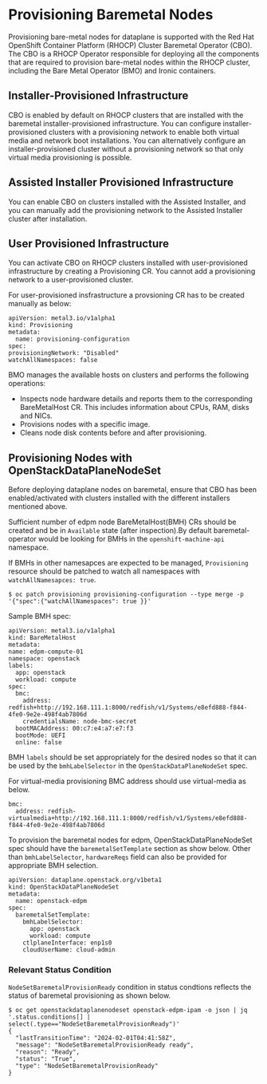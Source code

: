 # Provisioning Baremetal Nodes

Provisioning bare-metal nodes for dataplane is supported with the Red Hat OpenShift
Container Platform (RHOCP) Cluster Baremetal Operator (CBO). The CBO is a RHOCP Operator
responsible for deploying all the components that are required to provision bare-metal
nodes within the RHOCP cluster, including the Bare Metal Operator (BMO) and Ironic
containers.

## Installer-Provisioned Infrastructure

CBO is enabled by default on RHOCP clusters that are installed with the baremetal
installer-provisioned infrastructure. You can configure installer-provisioned clusters
with a provisioning network to enable both virtual media and network boot installations.
You can alternatively configure an installer-provisioned cluster without a provisioning
network so that only virtual media provisioning is possible.

## Assisted Installer Provisioned Infrastructure

You can enable CBO on clusters installed with the Assisted Installer, and you can manually
add the provisioning network to the Assisted Installer cluster after installation.

## User Provisioned Infrastructure

You can activate CBO on RHOCP clusters installed with user-provisioned infrastructure by
creating a Provisioning CR. You cannot add a provisioning network to a user-provisioned
cluster.

For user-provisioned insfrastructure a provsioning CR has to be created manually as below:

    apiVersion: metal3.io/v1alpha1
    kind: Provisioning
    metadata:
      name: provisioning-configuration
    spec:
    provisioningNetwork: "Disabled"
    watchAllNamespaces: false

BMO manages the available hosts on clusters and performs the following operations:

- Inspects node hardware details and reports them to the corresponding BareMetalHost CR.
  This includes information about CPUs, RAM, disks and NICs.
- Provisions nodes with a specific image.
- Cleans node disk contents before and after provisioning.

## Provisioning Nodes with OpenStackDataPlaneNodeSet

Before deploying dataplane nodes on baremetal, ensure that CBO has been enabled/activated
with clusters installed with the different installers mentioned above.

Sufficient number of edpm node BareMetalHost(BMH) CRs should be created and be in
`Available` state (after inspection).By default baremetal-operator would be looking
for BMHs in the `openshift-machine-api` namespace.

If BMHs in other namesapces are expected to be managed, `Provisioning` resource should
be patched to watch all namespaces with `watchAllNamesapces: true`.

```console
$ oc patch provisioning provisioning-configuration --type merge -p '{"spec":{"watchAllNamespaces": true }}'
```

Sample BMH spec:

    apiVersion: metal3.io/v1alpha1
    kind: BareMetalHost
    metadata:
    name: edpm-compute-01
    namespace: openstack
    labels:
      app: openstack
      workload: compute
    spec:
      bmc:
        address: redfish+http://192.168.111.1:8000/redfish/v1/Systems/e8efd888-f844-4fe0-9e2e-498f4ab7806d
        credentialsName: node-bmc-secret
      bootMACAddress: 00:c7:e4:a7:e7:f3
      bootMode: UEFI
      online: false

BMH `labels` should be set appropriately for the desired nodes so that it can be used
by the `bmhLabelSelector` in the `OpenStackDataPlaneNodeSet` spec.

For virtual-media provisioning BMC address should use virtual-media as below.
  
    bmc:
      address: redfish-virtualmedia+http://192.168.111.1:8000/redfish/v1/Systems/e8efd888-f844-4fe0-9e2e-498f4ab7806d

To provision the baremetal nodes for edpm, OpenStackDataPlaneNodeSet spec should have the
`baremetalSetTemplate` section as show below. Other than `bmhLabelSelector`, `hardwareReqs`
field can also be provided for appropriate BMH selection.

    apiVersion: dataplane.openstack.org/v1beta1
    kind: OpenStackDataPlaneNodeSet
    metadata:
      name: openstack-edpm
    spec:
      baremetalSetTemplate:
        bmhLabelSelector:
          app: openstack
          workload: compute
        ctlplaneInterface: enp1s0
        cloudUserName: cloud-admin

### Relevant Status Condition

`NodeSetBaremetalProvisionReady` condition in status condtions reflects the status of
baremetal provisioning as shown below.

```console
$ oc get openstackdataplanenodeset openstack-edpm-ipam -o json | jq '.status.conditions[] | select(.type=="NodeSetBaremetalProvisionReady")'
{
  "lastTransitionTime": "2024-02-01T04:41:58Z",
  "message": "NodeSetBaremetalProvisionReady ready",
  "reason": "Ready",
  "status": "True",
  "type": "NodeSetBaremetalProvisionReady"
}
```
